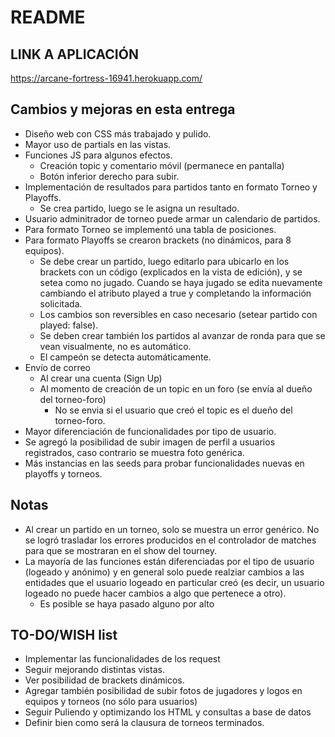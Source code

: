 # README

## LINK A APLICACIÓN
https://arcane-fortress-16941.herokuapp.com/

## Cambios y mejoras en esta entrega
* Diseño web con CSS más trabajado y pulido.
* Mayor uso de partials en las vistas.
* Funciones JS para algunos efectos.
  * Creación topic y comentario móvil (permanece en pantalla)
  * Botón inferior derecho para subir.
* Implementación de resultados para partidos tanto en formato Torneo y Playoffs.
  * Se crea partido, luego se le asigna un resultado.
* Usuario adminitrador de torneo puede armar un calendario de partidos.
* Para formato Torneo se implementó una tabla de posiciones.
* Para formato Playoffs se crearon brackets (no dinámicos, para 8 equipos).
  * Se debe crear un partido, luego editarlo para ubicarlo en los brackets con un código (explicados en la vista de edición),
    y se setea como no jugado. Cuando se haya jugado se edita nuevamente cambiando el atributo played a true y completando la               información solicitada.
  * Los cambios son reversibles en caso necesario (setear partido con played: false).
  * Se deben crear también los partidos al avanzar de ronda para que se vean visualmente, no es automático.
  * El campeón se detecta automáticamente.
* Envío de correo
  * Al crear una cuenta (Sign Up)
  * Al momento de creación de un topic en un foro (se envía al dueño del torneo-foro)
    * No se envia si el usuario que creó el topic es el dueño del torneo-foro.
* Mayor diferenciación de funcionalidades por tipo de usuario.
* Se agregó la posibilidad de subir imagen de perfil a usuarios registrados, caso contrario se muestra foto genérica.
* Más instancias en las seeds para probar funcionalidades nuevas en playoffs y torneos.

## Notas
* Al crear un partido en un torneo, solo se muestra un error genérico. No se logró trasladar los errores producidos en el controlador de matches para que se mostraran en el show del tourney.
* La mayoría de las funciones están diferenciadas por el tipo de usuario (logeado y anónimo) y en general solo puede realziar cambios a las entidades que el usuario logeado en particular creó (es decir, un usuario logeado no puede hacer cambios a algo que pertenece a otro).
  * Es posible se haya pasado alguno por alto
  
## TO-DO/WISH list
* Implementar las funcionalidades de los request
* Seguir mejorando distintas vistas.
* Ver posibilidad de brackets dinámicos.
* Agregar también posibilidad de subir fotos de jugadores y logos en equipos y torneos (no sólo para usuarios)
* Seguir Puliendo y optimizando los HTML y consultas a base de datos
* Definir bien como será la clausura de torneos terminados.
